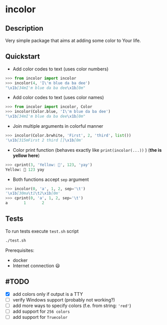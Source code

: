 # incolor
## Description
Very simple package that aims at adding some color to Your life.

## Quickstart
- Add color codes to text (uses color numbers)
``` python
>>> from incolor import incolor
>>> incolor(4, 'I\'m blue da ba dee')
"\x1b[34mI'm blue da ba dee\x1b[0m"
```

- Add color codes to text (uses color names)
``` python
>>> from incolor import incolor, Color
>>> incolor(Color.blue, 'I\'m blue da ba dee')
"\x1b[34mI'm blue da ba dee\x1b[0m"
```

- Join multiple arguments in colorful manner
``` python
>>> incolor(Color.brwhite, 'First', 2, 'third', list())
'\x1b[315mFirst 2 third []\x1b[0m'
```

- Color print function (behaves exactly like `print(incolor(...))` ) (__the is yellow here__)
``` python
>>> cprint(3, 'Yellow: 🚢', 123, 'yay')
Yellow: 🚢 123 yay
```

- Both functions accept `sep` argument
```python
>>> incolor(0, 'a', 1, 2, sep='\t')
'\x1b[30ma\t1\t2\x1b[0m'
>>> cprint(0, 'a', 1, 2, sep='\t')
a       1       2
```

## Tests

To run tests execute `test.sh` script
``` sh
./test.sh
```

Prerequisites:
- docker
- Internet connection 😃

## #TODO
- [x] add colors only if output is a TTY
- [ ] verify Windows support (probably not working?)
- [ ] add more ways to specify colors (f.e. from string: `'red'`)
- [ ] add support for `256 colors`
- [ ] add support for `Truecolor`
